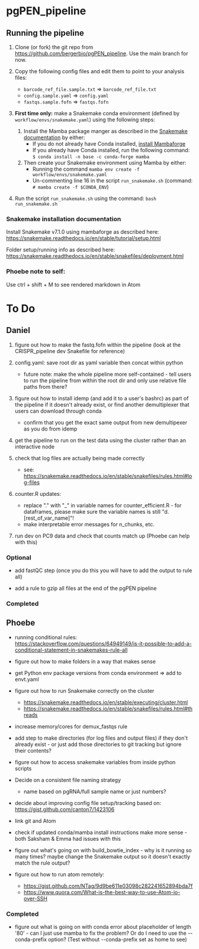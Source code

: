 # pgPEN_pipeline

## Running the pipeline

1. Clone (or fork) the git repo from https://github.com/bergerbio/pgPEN_pipeline. Use the main branch for now.

2. Copy the following config files and edit them to point to your analysis files:
    * `barcode_ref_file.sample.txt` => `barcode_ref_file.txt`
    * `config.sample.yaml` => `config.yaml`
    * `fastqs.sample.fofn` => `fastqs.fofn`


3. **First time only:** make a Snakemake conda environment (defined by `workflow/envs/snakemake.yaml`) using the following steps:
    1. Install the Mamba package manger as described in the [Snakemake documentation](https://snakemake.readthedocs.io/en/stable/getting_started/installation.html) by either:
        * If you do not already have Conda installed, [install Mambaforge](https://github.com/conda-forge/miniforge#mambaforge)
        * If you already have Conda installed, run the following command: `$ conda install -n base -c conda-forge mamba`
    2. Then create your Snakemake environment using Mamba by either:
        * Running the command `mamba env create -f workflow/envs/snakemake.yaml`
        * Un-commenting line 16 in the script `run_snakemake.sh` (command: `# mamba create -f $CONDA_ENV`)


4. Run the script `run_snakemake.sh` using the command: `bash run_snakemake.sh`

### Snakemake installation documentation
Install Snakemake v7.1.0 using mambaforge as described here:
https://snakemake.readthedocs.io/en/stable/tutorial/setup.html

Folder setup/running info as described here:
https://snakemake.readthedocs.io/en/stable/snakefiles/deployment.html


### Phoebe note to self:
Use ctrl + shift + M to see rendered markdown in Atom

# To Do

## Daniel
1. figure out how to make the fastq.fofn within the pipeline (look at the CRISPR_pipeline dev Snakefile for reference)

2. config.yaml: save root dir as yaml variable then concat within python
   * future note: make the whole pipeline more self-contained - tell users to run the pipeline from within the root dir and only use relative file paths from there?


3. figure out how to install idemp (and add it to a user's bashrc) as part of the pipeline if it doesn't already exist, or find another demultiplexer that users can download through conda
   * confirm that you get the exact same output from new demultipexer as you do from idemp


4. get the pipeline to run on the test data using the cluster rather than an interactive node

5. check that log files are actually being made correctly
   * see: https://snakemake.readthedocs.io/en/stable/snakefiles/rules.html#log-files


6. counter.R updates:
   * replace "." with "_" in variable names for counter_efficient.R - for dataframes, please make sure the variable names is still "d.[rest_of_var_name]"!
   * make interpretable error messages for n_chunks, etc.


7. run dev on PC9 data and check that counts match up (Phoebe can help with this)

### Optional
* add fastQC step (once you do this you will have to add the output to rule all)

* add a rule to gzip all files at the end of the pgPEN pipeline



### Completed



## Phoebe
* running conditional rules: https://stackoverflow.com/questions/64949149/is-it-possible-to-add-a-conditional-statement-in-snakemakes-rule-all

* figure out how to make folders in a way that makes sense

* get Python env package versions from conda environment => add to envt.yaml

* figure out how to run Snakemake correctly on the cluster
  * https://snakemake.readthedocs.io/en/stable/executing/cluster.html
  * https://snakemake.readthedocs.io/en/stable/snakefiles/rules.html#threads

* increase memory/cores for demux_fastqs rule

* add step to make directories (for log files and output files) if they don't already exist - or just add those directories to git tracking but ignore their contents?

* figure out how to access snakemake variables from inside python scripts

* Decide on a consistent file naming strategy
  * name based on pgRNA/full sample name or just numbers?

* decide about improving config file setup/tracking based on: https://gist.github.com/canton7/1423106

* link git and Atom

* check if updated conda/mamba install instructions make more sense - both Saksham & Emma had issues with this

* figure out what's going on with build_bowtie_index - why is it running so many times? maybe change the Snakemake output so it doesn't exactly match the rule output?

* figure out how to run atom remotely:
  * https://gist.github.com/NTag/9d9be611e03098c282241652894bda7f
  * https://www.quora.com/What-is-the-best-way-to-use-Atom-io-over-SSH

### Completed

* figure out what is going on with conda error about placeholder of length '80' - can I just use mamba to fix the problem? Or do I need to use the --conda-prefix option? (Test without --conda-prefix set as home to see)
